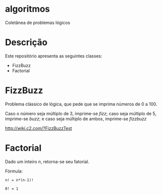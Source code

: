 # algoritmos
Coletânea de problemas lógicos

# Descrição
Este repositório apresenta as seguintes classes:
  * FizzBuzz
  * Factorial

# FizzBuzz
Problema clássico de lógica, que pede que se imprima números de 0 a 100. 

Caso o número seja múltiplo de 3, imprime-se _fizz_; caso seja múltiplo de 5, imprime-se _buzz_; e caso seja múltiplo de ambos, imprime-se _fizzbuzz_

http://wiki.c2.com/?FizzBuzzTest

# Factorial
Dado um inteiro _n_, retorna-se seu fatorial.

Fórmula:

    n! = n*(n-1)!
    
    0! = 1
